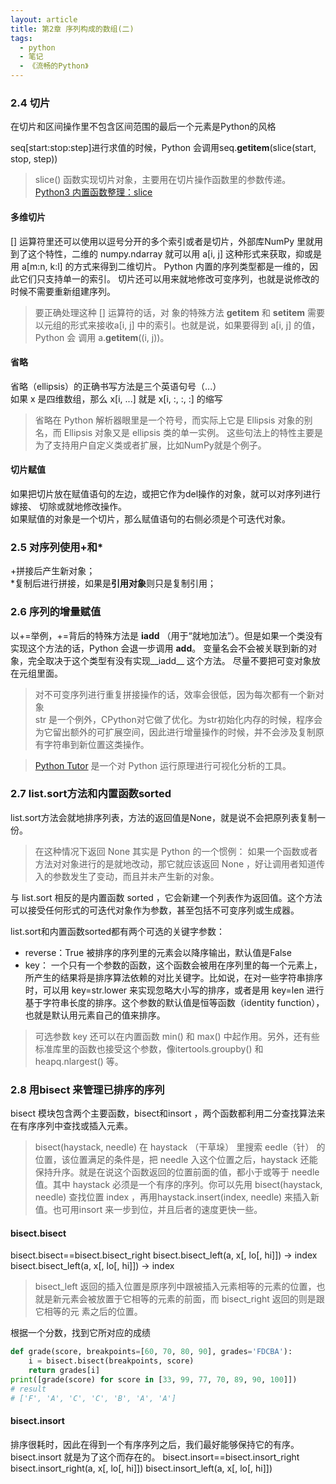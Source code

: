 ```yaml
---
layout: article
title: 第2章 序列构成的数组(二)
tags:
  - python
  - 笔记
  - 《流畅的Python》
---
```


<!--more-->

### 2.4 切片

在切片和区间操作里不包含区间范围的最后一个元素是Python的风格

seq[start:stop:step]进行求值的时候，Python 会调用seq.__getitem__(slice(start, stop, step))  
> slice() 函数实现切片对象，主要用在切片操作函数里的参数传递。 
[Python3 内置函数整理：slice](/2019/03/10/python-functions.html#slice)

#### 多维切片

[] 运算符里还可以使用以逗号分开的多个索引或者是切片，外部库NumPy 里就用到了这个特性，二维的 numpy.ndarray 就可以用 a[i,
j] 这种形式来获取，抑或是用 a[m:n, k:l] 的方式来得到二维切片。 
Python 内置的序列类型都是一维的，因此它们只支持单一的索引。 
切片还可以用来就地修改可变序列，也就是说修改的时候不需要重新组建序列。 
> 要正确处理这种 [] 运算符的话，对
象的特殊方法 __getitem__ 和 __setitem__ 需要以元组的形式来接收a[i, j] 中的索引。也就是说，如果要得到 a[i, j] 的值，Python 会
调用 a.__getitem__((i, j))。

#### 省略
省略（ellipsis）的正确书写方法是三个英语句号（...）  
如果 x 是四维数组，那么 x[i, ...] 就是 x[i, :, :, :] 的缩写  
> 省略在 Python 解析器眼里是一个符号，而实际上它是 Ellipsis 对象的别名，而 Ellipsis 对象又是 ellipsis 类的单一实例。 
这些句法上的特性主要是为了支持用户自定义类或者扩展，比如NumPy就是个例子。

#### 切片赋值
如果把切片放在赋值语句的左边，或把它作为del操作的对象，就可以对序列进行嫁接、 切除或就地修改操作。  
如果赋值的对象是一个切片，那么赋值语句的右侧必须是个可迭代对象。

### 2.5 对序列使用+和*
+拼接后产生新对象；  
\*复制后进行拼接，如果是**引用对象**则只是复制引用；

### 2.6 序列的增量赋值
以+=举例，+=背后的特殊方法是 __iadd__ （用于“就地加法”）。但是如果一个类没有实现这个方法的话，Python 会退一步调用 __add__。 
变量名会不会被关联到新的对象，完全取决于这个类型有没有实现__iadd__ 这个方法。 
尽量不要把可变对象放在元组里面。 
> 对不可变序列进行重复拼接操作的话，效率会很低，因为每次都有一个新对象  
str 是一个例外，CPython对它做了优化。为str初始化内存的时候，程序会为它留出额外的可扩展空间，因此进行增量操作的时候，并不会涉及复制原有字符串到新位置这类操作。

> [Python Tutor](http://www.pythontutor.com) 是一个对 Python 运行原理进行可视化分析的工具。

### 2.7 list.sort方法和内置函数sorted
list.sort方法会就地排序列表，方法的返回值是None，就是说不会把原列表复制一份。 
> 在这种情况下返回 None 其实是 Python 的一个惯例：
如果一个函数或者方法对对象进行的是就地改动，那它就应该返回 None ，好让调用者知道传入的参数发生了变动，而且并未产生新的对象。

与 list.sort 相反的是内置函数 sorted ，它会新建一个列表作为返回值。这个方法可以接受任何形式的可迭代对象作为参数，甚至包括不可变序列或生成器。

list.sort和内置函数sorted都有两个可选的关键字参数：
* reverse：True 被排序的序列里的元素会以降序输出，默认值是False
* key：
一个只有一个参数的函数，这个函数会被用在序列里的每一个元素上，所产生的结果将是排序算法依赖的对比关键字。比如说，在对一些字符串排序时，可以用 key=str.lower 来实现忽略大小写的排序，或者是用 key=len 进行基于字符串长度的排序。这个参数的默认值是恒等函数（identity function），也就是默认用元素自己的值来排序。

> 可选参数 key 还可以在内置函数 min() 和 max() 中起作用。另外，还有些标准库里的函数也接受这个参数，像itertools.groupby() 和 heapq.nlargest() 等。

### 2.8 用bisect 来管理已排序的序列
bisect 模块包含两个主要函数，bisect和insort ，两个函数都利用二分查找算法来在有序序列中查找或插入元素。
> bisect(haystack, needle) 在 haystack （干草垛） 里搜索 eedle（针） 的位置，该位置满足的条件是，把 needle 入这个位置之后，haystack 还能保持升序。就是在说这个函数返回的位置前面的值，都小于或等于 needle 值。其中 haystack 必须是一个有序的序列。你可以先用 bisect(haystack, needle) 查找位置 index ，再用haystack.insert(index, needle) 来插入新值。也可用insort 来一步到位，并且后者的速度更快一些。

#### bisect.bisect
bisect.bisect==bisect.bisect_right
bisect.bisect_left(a, x[, lo[, hi]]) -> index
bisect.bisect_left(a, x[, lo[, hi]]) -> index
> bisect_left 返回的插入位置是原序列中跟被插入元素相等的元素的位置，也就是新元素会被放置于它相等的元素的前面，而 bisect_right 返回的则是跟它相等的元
素之后的位置。

根据一个分数，找到它所对应的成绩
```python
def grade(score, breakpoints=[60, 70, 80, 90], grades='FDCBA'):
    i = bisect.bisect(breakpoints, score)
    return grades[i]
print([grade(score) for score in [33, 99, 77, 70, 89, 90, 100]])
# result 
# ['F', 'A', 'C', 'C', 'B', 'A', 'A']
```

#### bisect.insort
排序很耗时，因此在得到一个有序序列之后，我们最好能够保持它的有序。bisect.insort 就是为了这个而存在的。 
bisect.insort==bisect.insort_right
bisect.insort_right(a, x[, lo[, hi]])
bisect.insort_left(a, x[, lo[, hi]])













